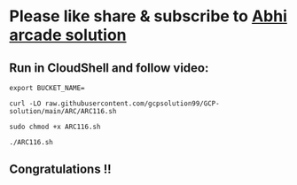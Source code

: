 # Please like share & subscribe to [Abhi arcade solution](http://www.youtube.com/@Abhi_Arcade_Solution)

## Run in CloudShell and follow video:

```
export BUCKET_NAME=
```
```
curl -LO raw.githubusercontent.com/gcpsolution99/GCP-solution/main/ARC/ARC116.sh

sudo chmod +x ARC116.sh

./ARC116.sh
```

## Congratulations !!
